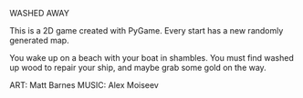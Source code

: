WASHED AWAY

This is a 2D game created with PyGame. Every start has a new randomly generated map.

You wake up on a beach with your boat in shambles. You must find washed up wood to repair your ship, and maybe grab some gold on the way.

ART: Matt Barnes
MUSIC: Alex Moiseev
